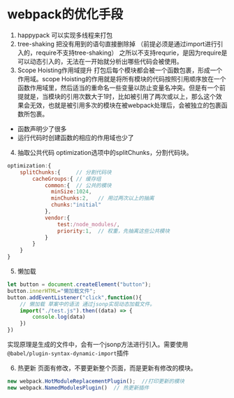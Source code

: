 # webpack的优化手段


1. happypack 可以实现多线程来打包
2. tree-shaking 把没有用到的语句直接删除掉 （前提必须是通过import进行引入的，require不支持tree-shaking）
之所以不支持requrie，是因为require是可以动态引入的，无法在一开始就分析出哪些代码会被使用。
3. Scope Hoisting作用域提升
打包后每个模块都会被一个函数包裹，形成一个作用域。scope Hoisting的作用就是将所有模块的代码按照引用顺序放在一个函数作用域里，然后适当的重命名一些变量以防止变量名冲突。但是有一个前提就是，当模块的引用次数大于1时，比如被引用了两次或以上，那么这个效果会无效，也就是被引用多次的模块在被webpack处理后，会被独立的包裹函数所包裹。
* 函数声明少了很多
* 运行代码时创建函数的相应的作用域也少了
4. 抽取公共代码
optimization选项中的splitChunks，分割代码块。
```js
optimization:{
    splitChunks:{     // 分割代码块
        cacheGroups:{ // 缓存组
            common:{  // 公共的模块
              minSize:1024,   
              minChunks:2,   // 用过两次以上的抽离
              chunks:"initial"
            },
            vendor:{
                test:/node_modules/,
                priority:1,  // 权重，先抽离这些公共模块
            }
        }
    }
}
```
5. 懒加载
```js
let button = document.createElement("button");
button.innerHTML="懒加载文件";
button.addEventListener("click",function(){
    // 懒加载 草案中的语法 通过jsonp实现动态加载文件。
    import("./test.js").then((data) => {
        console.log(data)
    })
})
```
实现原理是生成的文件中，会有一个jsonp方法进行引入。需要使用`@babel/plugin-syntax-dynamic-import`插件

6. 热更新
页面有修改，不要更新整个页面，而是更新有修改的模块。
```js
new webpack.HotModuleReplacementPlugin();  //打印更新的模块
new webpack.NamedModulesPlugin()  // 热更新插件

```